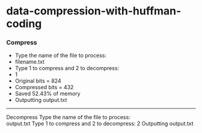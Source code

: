# data-compression-with-huffman-coding
### Compress
- Type the name of the file to process:	
- filename.txt
- Type 1 to compress and 2 to decompress:
- 1
- Original bits = 824
- Compressed bits = 432
- Saved 52.43% of memory
- Outputting output.txt
------------------------
Decompress
Type the name of the file to process:	
output.txt
Type 1 to compress and 2 to decompress:
2
Outputting output.txt

